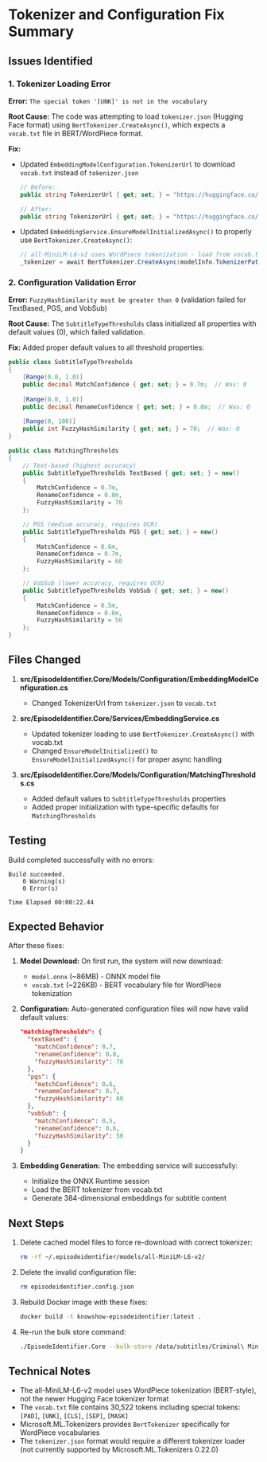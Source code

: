 # Tokenizer and Configuration Fix Summary

## Issues Identified

### 1. Tokenizer Loading Error
**Error:** `The special token '[UNK]' is not in the vocabulary`

**Root Cause:** The code was attempting to load `tokenizer.json` (Hugging Face format) using `BertTokenizer.CreateAsync()`, which expects a `vocab.txt` file in BERT/WordPiece format.

**Fix:**
- Updated `EmbeddingModelConfiguration.TokenizerUrl` to download `vocab.txt` instead of `tokenizer.json`
  ```csharp
  // Before:
  public string TokenizerUrl { get; set; } = "https://huggingface.co/sentence-transformers/all-MiniLM-L6-v2/resolve/main/tokenizer.json";
  
  // After:
  public string TokenizerUrl { get; set; } = "https://huggingface.co/sentence-transformers/all-MiniLM-L6-v2/resolve/main/vocab.txt";
  ```

- Updated `EmbeddingService.EnsureModelInitializedAsync()` to properly use `BertTokenizer.CreateAsync()`:
  ```csharp
  // all-MiniLM-L6-v2 uses WordPiece tokenization - load from vocab.txt
  _tokenizer = await BertTokenizer.CreateAsync(modelInfo.TokenizerPath);
  ```

### 2. Configuration Validation Error
**Error:** `FuzzyHashSimilarity must be greater than 0` (validation failed for TextBased, PGS, and VobSub)

**Root Cause:** The `SubtitleTypeThresholds` class initialized all properties with default values (0), which failed validation.

**Fix:** Added proper default values to all threshold properties:

```csharp
public class SubtitleTypeThresholds
{
    [Range(0.0, 1.0)]
    public decimal MatchConfidence { get; set; } = 0.7m;  // Was: 0
    
    [Range(0.0, 1.0)]
    public decimal RenameConfidence { get; set; } = 0.8m;  // Was: 0
    
    [Range(0, 100)]
    public int FuzzyHashSimilarity { get; set; } = 70;  // Was: 0
}

public class MatchingThresholds
{
    // Text-based (highest accuracy)
    public SubtitleTypeThresholds TextBased { get; set; } = new() 
    {
        MatchConfidence = 0.7m,
        RenameConfidence = 0.8m,
        FuzzyHashSimilarity = 70
    };

    // PGS (medium accuracy, requires OCR)
    public SubtitleTypeThresholds PGS { get; set; } = new()
    {
        MatchConfidence = 0.6m,
        RenameConfidence = 0.7m,
        FuzzyHashSimilarity = 60
    };

    // VobSub (lower accuracy, requires OCR)
    public SubtitleTypeThresholds VobSub { get; set; } = new()
    {
        MatchConfidence = 0.5m,
        RenameConfidence = 0.6m,
        FuzzyHashSimilarity = 50
    };
}
```

## Files Changed

1. **src/EpisodeIdentifier.Core/Models/Configuration/EmbeddingModelConfiguration.cs**
   - Changed TokenizerUrl from `tokenizer.json` to `vocab.txt`

2. **src/EpisodeIdentifier.Core/Services/EmbeddingService.cs**
   - Updated tokenizer loading to use `BertTokenizer.CreateAsync()` with vocab.txt
   - Changed `EnsureModelInitialized()` to `EnsureModelInitializedAsync()` for proper async handling

3. **src/EpisodeIdentifier.Core/Models/Configuration/MatchingThresholds.cs**
   - Added default values to `SubtitleTypeThresholds` properties
   - Added proper initialization with type-specific defaults for `MatchingThresholds`

## Testing

Build completed successfully with no errors:
```
Build succeeded.
    0 Warning(s)
    0 Error(s)

Time Elapsed 00:00:22.44
```

## Expected Behavior

After these fixes:

1. **Model Download:** On first run, the system will now download:
   - `model.onnx` (~86MB) - ONNX model file
   - `vocab.txt` (~226KB) - BERT vocabulary file for WordPiece tokenization

2. **Configuration:** Auto-generated configuration files will now have valid default values:
   ```json
   "matchingThresholds": {
     "textBased": {
       "matchConfidence": 0.7,
       "renameConfidence": 0.8,
       "fuzzyHashSimilarity": 70
     },
     "pgs": {
       "matchConfidence": 0.6,
       "renameConfidence": 0.7,
       "fuzzyHashSimilarity": 60
     },
     "vobSub": {
       "matchConfidence": 0.5,
       "renameConfidence": 0.6,
       "fuzzyHashSimilarity": 50
     }
   }
   ```

3. **Embedding Generation:** The embedding service will successfully:
   - Initialize the ONNX Runtime session
   - Load the BERT tokenizer from vocab.txt
   - Generate 384-dimensional embeddings for subtitle content

## Next Steps

1. Delete cached model files to force re-download with correct tokenizer:
   ```bash
   rm -rf ~/.episodeidentifier/models/all-MiniLM-L6-v2/
   ```

2. Delete the invalid configuration file:
   ```bash
   rm episodeidentifier.config.json
   ```

3. Rebuild Docker image with these fixes:
   ```bash
   docker build -t knowshow-episodeidentifier:latest .
   ```

4. Re-run the bulk store command:
   ```bash
   ./EpisodeIdentifier.Core --bulk-store /data/subtitles/Criminal\ Minds/ --series "Criminal Minds"
   ```

## Technical Notes

- The all-MiniLM-L6-v2 model uses WordPiece tokenization (BERT-style), not the newer Hugging Face tokenizer format
- The `vocab.txt` file contains 30,522 tokens including special tokens: `[PAD]`, `[UNK]`, `[CLS]`, `[SEP]`, `[MASK]`
- Microsoft.ML.Tokenizers provides `BertTokenizer` specifically for WordPiece vocabularies
- The `tokenizer.json` format would require a different tokenizer loader (not currently supported by Microsoft.ML.Tokenizers 0.22.0)
